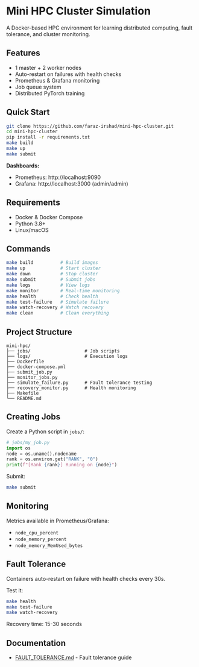 # Mini HPC Cluster Simulation

A Docker-based HPC environment for learning distributed computing, fault tolerance, and cluster monitoring.

## Features

- 1 master + 2 worker nodes
- Auto-restart on failures with health checks
- Prometheus & Grafana monitoring
- Job queue system
- Distributed PyTorch training

## Quick Start

```bash
git clone https://github.com/faraz-irshad/mini-hpc-cluster.git
cd mini-hpc-cluster
pip install -r requirements.txt
make build
make up
make submit
```

**Dashboards:**
- Prometheus: http://localhost:9090
- Grafana: http://localhost:3000 (admin/admin)

## Requirements

- Docker & Docker Compose
- Python 3.8+
- Linux/macOS

## Commands

```bash
make build          # Build images
make up             # Start cluster
make down           # Stop cluster
make submit         # Submit jobs
make logs           # View logs
make monitor        # Real-time monitoring
make health         # Check health
make test-failure   # Simulate failure
make watch-recovery # Watch recovery
make clean          # Clean everything
```

## Project Structure

```
mini-hpc/
├── jobs/                    # Job scripts
├── logs/                    # Execution logs
├── Dockerfile
├── docker-compose.yml
├── submit_job.py
├── monitor_jobs.py
├── simulate_failure.py      # Fault tolerance testing
├── recovery_monitor.py      # Health monitoring
├── Makefile
└── README.md
```

## Creating Jobs

Create a Python script in `jobs/`:

```python
# jobs/my_job.py
import os
node = os.uname().nodename
rank = os.environ.get("RANK", "0")
print(f"[Rank {rank}] Running on {node}")
```

Submit:
```bash
make submit
```

## Monitoring

Metrics available in Prometheus/Grafana:
- `node_cpu_percent`
- `node_memory_percent`
- `node_memory_MemUsed_bytes`

## Fault Tolerance

Containers auto-restart on failure with health checks every 30s.

Test it:
```bash
make health
make test-failure
make watch-recovery
```

Recovery time: 15-30 seconds

## Documentation

- [FAULT_TOLERANCE.md](FAULT_TOLERANCE.md) - Fault tolerance guide
